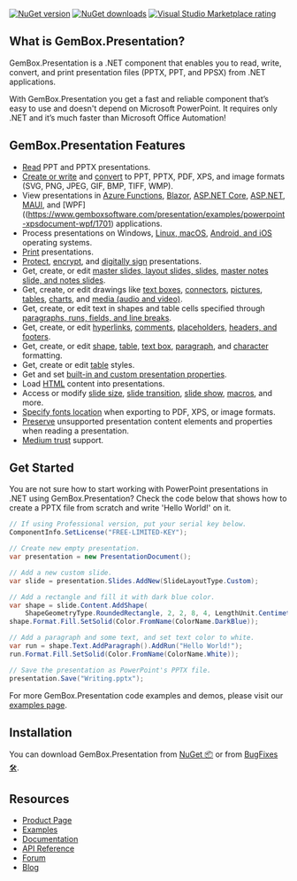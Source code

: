 [![NuGet version](https://img.shields.io/nuget/v/GemBox.Presentation?style=for-the-badge)](https://www.nuget.org/packages/GemBox.Presentation/) [![NuGet downloads](https://img.shields.io/nuget/dt/GemBox.Presentation?style=for-the-badge)](https://www.nuget.org/packages/GemBox.Presentation/) [![Visual Studio Marketplace rating](https://img.shields.io/visual-studio-marketplace/stars/GemBoxSoftware.GemBoxPresentation?style=for-the-badge)](https://marketplace.visualstudio.com/items?itemName=GemBoxSoftware.GemBoxPresentation)

## What is GemBox.Presentation?

GemBox.Presentation is a .NET component that enables you to read, write, convert, and print presentation files (PPTX, PPT, and PPSX) from .NET applications.

With GemBox.Presentation you get a fast and reliable component that’s easy to use and doesn't depend on Microsoft PowerPoint. It requires only .NET and it’s much faster than Microsoft Office Automation!


## GemBox.Presentation Features

- [Read](https://www.gemboxsoftware.com/presentation/examples/c-sharp-vb-net-open-read-powerpoint/201) PPT and PPTX presentations.
- [Create or write](https://www.gemboxsoftware.com/presentation/examples/c-sharp-vb-net-create-write-powerpoint/202) and [convert](https://www.gemboxsoftware.com/presentation/examples/c-sharp-convert-powerpoint-to-pdf/204) to PPT, PPTX, PDF, XPS, and image formats (SVG, PNG, JPEG, GIF, BMP, TIFF, WMP).
- View presentations in [Azure Functions](https://www.gemboxsoftware.com/presentation/examples/create-powerpoint-pdf-on-azure-functions-app-service/2201), [Blazor](https://www.gemboxsoftware.com/presentation/examples/blazor-create-powerpoint/2002), [ASP.NET Core](https://www.gemboxsoftware.com/presentation/examples/asp-net-core-create-powerpoint-pptx-pdf/2001), [ASP.NET](https://www.gemboxsoftware.com/presentation/examples/asp-net-powerpoint-export/1601), [MAUI](https://www.gemboxsoftware.com/presentation/examples/create-powerpoint-file-maui/2102), and [WPF]((https://www.gemboxsoftware.com/presentation/examples/powerpoint-xpsdocument-wpf/1701) applications.
- Process presentations on Windows, [Linux, macOS](https://www.gemboxsoftware.com/presentation/examples/create-powerpoint-pdf-on-linux-net-core/1901), [Android, and iOS](https://www.gemboxsoftware.com/presentation/examples/create-powerpoint-file-xamarin/2101) operating systems.
- [Print](https://www.gemboxsoftware.com/presentation/examples/c-sharp-print-powerpoint/251) presentations.
- [Protect](https://www.gemboxsoftware.com/presentation/examples/pptx-modify-protection/804), [encrypt](https://www.gemboxsoftware.com/presentation/examples/c-sharp-vb-net-pptx-encryption/803), and [digitally sign](https://www.gemboxsoftware.com/presentation/examples/pptx-digital-signature/805) presentations.
- Get, create, or edit [master slides, layout slides, slides](https://www.gemboxsoftware.com/presentation/examples/c-sharp-vb-net-powerpoint-slides/401), [master notes slide, and notes slides](https://www.gemboxsoftware.com/presentation/examples/c-sharp-vb-net-powerpoint-slide-notes/411).
- Get, create, or edit drawings like [text boxes](https://www.gemboxsoftware.com/presentation/examples/powerpoint-textboxes/404), [connectors](https://www.gemboxsoftware.com/presentation/examples/powerpoint-shapes/403), [pictures](https://www.gemboxsoftware.com/presentation/examples/powerpoint-pictures/405), [tables](https://www.gemboxsoftware.com/presentation/examples/powerpoint-tables/601), [charts](https://www.gemboxsoftware.com/presentation/examples/powerpoint-charts/412), and [media (audio and video)](https://www.gemboxsoftware.com/presentation/examples/powerpoint-audio-video/406).
- Get, create, or edit text in shapes and table cells specified through [paragraphs, runs, fields, and line breaks](https://www.gemboxsoftware.com/presentation/examples/powerpoint-textboxes/404).
- Get, create, or edit [hyperlinks](https://www.gemboxsoftware.com/presentation/examples/powerpoint-hyperlinks/409), [comments](https://www.gemboxsoftware.com/presentation/examples/powerpoint-comments/408), [placeholders](https://www.gemboxsoftware.com/presentation/examples/powerpoint-placeholders/402), [headers, and footers](https://www.gemboxsoftware.com/presentation/examples/powerpoint-header-footer/407).
- Get, create, or edit [shape](https://www.gemboxsoftware.com/presentation/examples/powerpoint-shape-formatting/301), [table](https://www.gemboxsoftware.com/presentation/examples/powerpoint-table-formatting/602), [text box](https://www.gemboxsoftware.com/presentation/examples/powerpoint-textbox-formatting/302), [paragraph](https://www.gemboxsoftware.com/presentation/examples/powerpoint-paragraph-formatting/303), and [character](https://www.gemboxsoftware.com/presentation/examples/powerpoint-character-formatting/304) formatting.
- Get, create or edit [table](https://www.gemboxsoftware.com/presentation/examples/powerpoint-table-styles/603) styles.
- Get and set [built-in and custom presentation properties](https://www.gemboxsoftware.com/presentation/examples/powerpoint-properties/410).
- Load [HTML](https://www.gemboxsoftware.com/presentation/examples/powerpoint-load-html/208) content into presentations.
- Access or modify [slide size](xref:GemBox.Presentation.PresentationDocument.SlideSize), [slide transition](https://www.gemboxsoftware.com/presentation/examples/powerpoint-slide-transition/501), [slide show](https://www.gemboxsoftware.com/presentation/examples/powerpoint-slideshow/502), [macros](https://www.gemboxsoftware.com/presentation/examples/vba-macros/506), and more.
- [Specify fonts location](https://www.gemboxsoftware.com/presentation/examples/private-fonts/503) when exporting to PDF, XPS, or image formats.
- [Preserve](https://www.gemboxsoftware.com/presentation/examples/powerpoint-preservation/701) unsupported presentation content elements and properties when reading a presentation.
- [Medium trust](https://www.gemboxsoftware.com/presentation/examples/asp-net-powerpoint-export/1601) support.

## Get Started

You are not sure how to start working with PowerPoint presentations in .NET using GemBox.Presentation? Check the code below that shows how to create a PPTX file from scratch and write 'Hello World!' on it.

```csharp
// If using Professional version, put your serial key below.
ComponentInfo.SetLicense("FREE-LIMITED-KEY");

// Create new empty presentation.
var presentation = new PresentationDocument();

// Add a new custom slide.
var slide = presentation.Slides.AddNew(SlideLayoutType.Custom);

// Add a rectangle and fill it with dark blue color.
var shape = slide.Content.AddShape(
    ShapeGeometryType.RoundedRectangle, 2, 2, 8, 4, LengthUnit.Centimeter);
shape.Format.Fill.SetSolid(Color.FromName(ColorName.DarkBlue));

// Add a paragraph and some text, and set text color to white.
var run = shape.Text.AddParagraph().AddRun("Hello World!");
run.Format.Fill.SetSolid(Color.FromName(ColorName.White));

// Save the presentation as PowerPoint's PPTX file.
presentation.Save("Writing.pptx");
```

For more GemBox.Presentation code examples and demos, please visit our [examples page](https://www.gemboxsoftware.com/presentation/examples/c-sharp-vb-net-powerpoint-library/101).

## Installation

You can download GemBox.Presentation from [NuGet 📦](https://www.nuget.org/packages/GemBox.Presentation/) or from [BugFixes 🛠️](https://www.gemboxsoftware.com/presentation/downloads/bugfixes.html).

## Resources

- [Product Page](https://www.gemboxsoftware.com/presentation)
- [Examples](https://www.gemboxsoftware.com/presentation/examples)
- [Documentation](https://www.gemboxsoftware.com/presentation/docs/introduction.html)
- [API Reference](https://www.gemboxsoftware.com/presentation/docs/GemBox.Presentation.html)
- [Forum](https://forum.gemboxsoftware.com/c/gembox-presentation/8)
- [Blog](https://www.gemboxsoftware.com/gembox-presentation)
